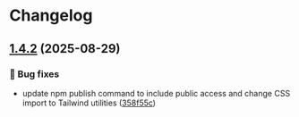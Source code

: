 # Changelog

## [1.4.2](https://github.com/zincognity/astro-github-activity/compare/1.4.1...1.4.2) (2025-08-29)


### 🐛 Bug fixes

* update npm publish command to include public access and change CSS import to Tailwind utilities ([358f55c](https://github.com/zincognity/astro-github-activity/commit/358f55c21b583a2fc69696398c2d76271f657119))
